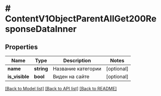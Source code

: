 # # ContentV1ObjectParentAllGet200ResponseDataInner

## Properties

Name | Type | Description | Notes
------------ | ------------- | ------------- | -------------
**name** | **string** | Название категории | [optional]
**is_visible** | **bool** | Виден на сайте | [optional]

[[Back to Model list]](../../README.md#models) [[Back to API list]](../../README.md#endpoints) [[Back to README]](../../README.md)
